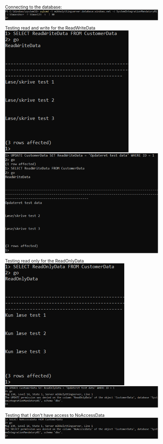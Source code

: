 Connecting to the database:
![Billed 1](billed_1.png)

Testing read and write for the ReadWriteData 
![Billed 2](billed_2.png)
![Billed 3](billed_3.png)


Testing read only for the ReadOnlyData
![Billed 4](billed_4.png)
![Billed 5](billed_5.png)


Testing that I don't have access to NoAccessData
![Billed 6](billed_6.png)
